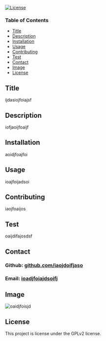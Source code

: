 [![License](https://img.shields.io/badge/License-Apache%202.0-blue.svg)](https://opensource.org/licenses/Apache-2.0)

### Table of Contents
- [Title](#Title)
- [Description](#description)
- [Installation](#installation)
- [Usage](#usage)
- [Contributing](#contributing)
- [Test](#test)
- [Contact](#contact)
- [Image](#image)
- [License](#license)

## Title

ijdasiojfoiajsf

## Description

iofjaoijfoaijf

## Installation

aoidjfoajfoi

## Usage

ioajfoijadsoi

## Contributing

iaojfoaijos

## Test

oaijdifajosdsf

## Contact

 ### Github: [github.com/iaojdoifjaso](https://github.com/iaojdoifjaso)

 ### Email: [ioadjfoiajdsoifj](mailto:ioadjfoiajdsoifj?subject=[GitHub])

## Image

 ![oaidjfoisjd](oajfoiajfaoi)

## License

This project is license under the GPLv2 license.